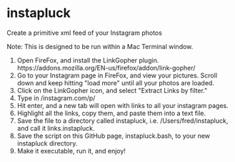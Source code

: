 instapluck
==========

<p>Create a primitive xml feed of your Instagram photos
<p>Note: This is designed to be run within a Mac Terminal window.
<ol><li>Open FireFox, and install the LinkGopher plugin. https://addons.mozilla.org/EN-us/firefox/addon/link-gopher/
<li>Go to your Instagram page in FireFox, and view your pictures. Scroll down and keep hitting "load more" until all your photos are loaded.
<li>Click on the LinkGopher icon, and select "Extract Links by filter."
<li>Type in /instagram.com/p/
<li>Hit enter, and a new tab will open with links to all your instagram pages.
<li>Highlight all the links, copy them, and paste them into a text file.
<li>Save the file to a directory called instapluck, i.e. /Users/fred/instapluck, and call it links.instapluck.
<li>Save the script on this GitHub page, instapluck.bash, to your new instapluck directory.
<li>Make it executable, run it, and enjoy!
</ul>
